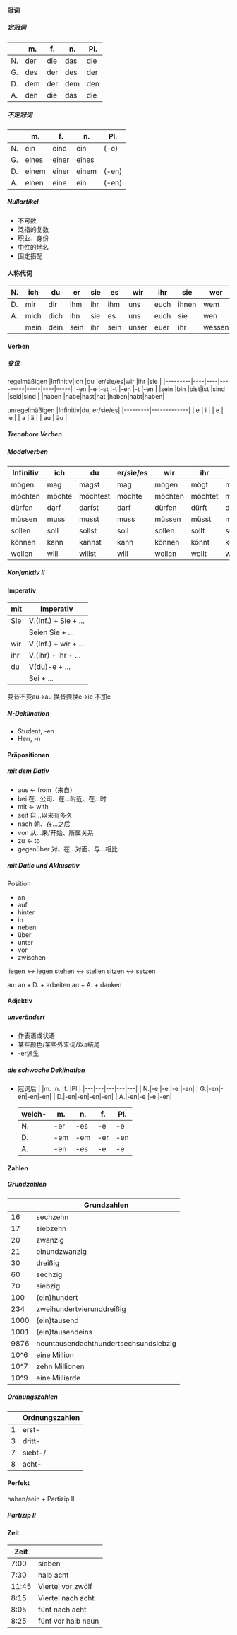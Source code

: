
#### 冠词
##### 定冠词
|   | m.| f.| n.|Pl.|
|---|---|---|---|---|
| N.|der|die|das|die|
| G.|des|der|des|der|
| D.|dem|der|dem|den|
| A.|den|die|das|die|

##### 不定冠词
|   |  m. |  f. | n.  |Pl.|
|---|-----|-----|-----|---|
| N.|ein  |eine |ein  |(-e)|
| G.|eines|einer|eines|   |
| D.|einem|einer|einem|(-en)|
| A.|einen|eine |ein  |(-en)|

##### Nullartikel
* 不可数
* 泛指的复数
* 职业、身份
* 中性的地名
* 固定搭配


#### 人称代词
| N.|ich |du  |er  |sie |es  |wir  |ihr |sie  |wer   |
|---|----|----|----|----|----|-----|----|-----|------|
| D.|mir |dir |ihm |ihr |ihm |uns  |euch|ihnen|wem   |
| A.|mich|dich|ihn |sie |es  |uns  |euch|sie  |wen   |
|   |mein|dein|sein|ihr |sein|unser|euer|ihr  |wessen|



#### Verben
##### 变位
regelmäßigen
|Infinitiv|ich |du  |er/sie/es|wir  |ihr |sie  |
|---------|----|----|---------|-----|----|-----|
|-en      |-e  |-st |-t       |-en  |-t  |-en  |
|sein     |bin |bist|ist      |sind |seid|sind |
|haben    |habe|hast|hat      |haben|habt|haben|

unregelmäßigen
|Infinitiv|du, er/sie/es|
|---------|-------------|
|    e    |      i      |
|    e    |      ie     |
|    a    |      ä      |
|    au   |      äu     |


##### Trennbare Verben


##### Modalverben
|Infinitiv|ich |du  |er/sie/es|wir  |ihr |sie  |
|---------|----|----|---------|-----|----|-----|
|mögen    |mag |magst |mag       |mögen  |mögt  |mögen  |
|möchten  |möchte|möchtest|möchte|möchten  |möchtet  |möchten|
|dürfen   |darf |darfst |darf       |dürfen  |dürft  |dürfen  |
|müssen   |muss |musst |muss       |müssen  |müsst  |müssen  |
|sollen   |soll |sollst |soll       |sollen  |sollt  |sollen  |
|können   |kann |kannst |kann       |können  |könnt  |können  |
|wollen   |will |willst |will       |wollen  |wollt  |wollen  |


##### Konjunktiv II




#### Imperativ
|mit|Imperativ|
|---|---------|
|Sie|V.(Inf.) + Sie + ...|
|   |Seien Sie + ...     |
|wir|V.(Inf.) + wir + ...|
|ihr|V.(ihr) + ihr + ... |
|du |V(du)-e + ...       |
|   |Sei + ...           |

变音不变au->au
换音要换e->ie 不加e


#### 
##### N-Deklination
* Student, -en
* Herr, -n


#### Präpositionen
##### mit dem Dativ
* aus <- from（来自）
* bei 在...公司、在...附近、在...时
* mit <- with
* seit 自...以来有多久
* nach 朝、在...之后
* von 从...来/开始、所属关系
* zu <- to
* gegenüber 对、在...对面、与...相比
##### mit Datic und Akkusativ
Position
* an
* auf
* hinter
* in
* neben
* über
* unter
* vor
* zwischen

liegen <-> legen
stehen <-> stellen
sitzen <-> setzen

an: an + D. + arbeiten
    an + A. + danken



#### Adjektiv
##### unverändert
* 作表语或状语
* 某些颜色/某些外来词/以a结尾
* -er派生

##### die schwache Deklination
* 冠词后
  |   |m. |n. |f. |Pl.|
  |---|---|---|---|---|
  | N.|-e |-e |-e |-en|
  | G.|-en|-en|-en|-en|
  | D.|-en|-en|-en|-en|
  | A.|-en|-e |-e |-en|

  |welch-|m. |n. |f. |Pl.|
  |-------|---|---|----|---|
  | N.    |-er |-es |-e |-e|
  | D.    |-em |-em |-er|-en|
  | A.    |-en |-es |-e |-e|




#### Zahlen
##### Grundzahlen
|    | Grundzahlen |
|----|-------------|
|  16| sechzehn    |
|  17| siebzehn    |
|  20| zwanzig     |
|  21| einundzwanzig|
|  30| dreißig     |
|  60| sechzig     |
|  70| siebzig     |
| 100| (ein)hundert|
| 234| zweihundertvierunddreißig |
|1000| (ein)tausend |
|1001| (ein)tausendeins |
|9876| neuntausendachthundertsechsundsiebzig |
|10^6| eine Million |
|10^7| zehn Millionen |
|10^9| eine Milliarde |

##### Ordnungszahlen
|    | Ordnungszahlen |
|----|-------------|
|  1| erst-    |
|  3| dritt-    |
|  7| siebt-/     |
|  8| acht-     |



#### Perfekt
haben/sein + Partizip II
##### Partizip II




#### Zeit
| Zeit  | |
|-------|----|
|  7:00 | sieben |
|  7:30 | halb acht |
| 11:45 | Viertel vor zwölf |
|  8:15 | Viertel nach acht |
|  8:05 | fünf nach acht |
|  8:25 | fünf vor halb neun |